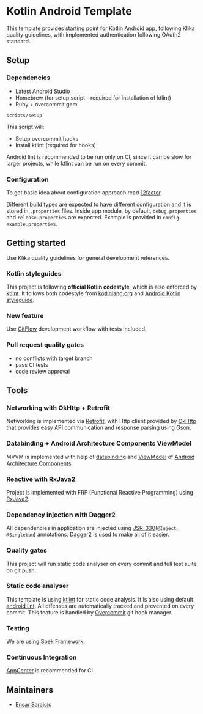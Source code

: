 # Kotlin Android Template

This template provides starting point for Kotlin Android app, following Klika quality guidelines, with implemented authentication following OAuth2 standard.

## Setup

### Dependencies

* Latest Android Studio
* Homebrew (for setup script - required for installation of ktlint)
* Ruby + overcommit gem

```
scripts/setup
```

This script will:
 * Setup overcommit hooks
 * Install ktlint (required for hooks)

Android lint is recommended to be run only on CI, since it can be slow for larger projects, while ktlint can be run on every commit.

### Configuration

To get basic idea about configuration approach read [12factor](https://12factor.net/).

Different build types are expected to have different configuration and it is stored in `.properties` files. Inside app module, by default, `debug.properties` and `release.properties` are expected. Example is provided in `config-example.properties`.

## Getting started

Use Klika quality guidelines for general development references.

### Kotlin styleguides

This project is following **official Kotlin codestyle**, which is also enforced by [ktlint](https://github.com/shyiko/ktlint). It follows both codestyle from [kotlinlang.org](https://kotlinlang.org/docs/reference/coding-conventions.html) and [Android Kotlin styleguide](https://developer.android.com/kotlin/style-guide).

### New feature

Use [GitFlow](https://www.atlassian.com/git/tutorials/comparing-workflows/gitflow-workflow) development workflow with tests included.

### Pull request quality gates

- no conflicts with target branch
- pass CI tests
- code review approval

## Tools

### Networking with OkHttp + Retrofit

Networking is implemented via [Retrofit](https://square.github.io/retrofit/), with Http client provided by [OkHttp](http://square.github.io/okhttp/) that provides easy API communication and response parsing using [Gson](https://github.com/google/gson).

### Databinding + Android Architecture Components ViewModel

MVVM is implemented with help of [databinding](https://developer.android.com/topic/libraries/data-binding/) and [ViewModel](https://developer.android.com/topic/libraries/architecture/viewmodel) of [Android Architecture Components](https://developer.android.com/topic/libraries/architecture/).

### Reactive with RxJava2

Project is implemented with FRP (Functional Reactive Programming) using [RxJava2](https://github.com/ReactiveX/RxJava).

### Dependency injection with Dagger2

All dependencies in application are injected using [JSR-330](https://www.jcp.org/en/jsr/detail?id=330)(`@Inject`, `@Singleton`) annotations. [Dagger2](https://google.github.io/dagger/) is used to make all of it easier. 

### Quality gates

This project will run static code analyser on every commit and full test suite on git push.

### Static code analyser

This template is using [ktlint](https://github.com/shyiko/ktlint) for static code analysis. It is also using default [android lint](https://developer.android.com/studio/write/lint). All offenses are automatically tracked and prevented on every commit. This feature is handled by [Overcommit](https://github.com/brigade/overcommit) git hook manager.

### Testing

We are using [Spek Framework](https://spekframework.org/).

### Continuous Integration

[AppCenter](https://appcenter.ms) is recommended for CI.

## Maintainers

- [Ensar Sarajcic](https://github.com/esensar)
